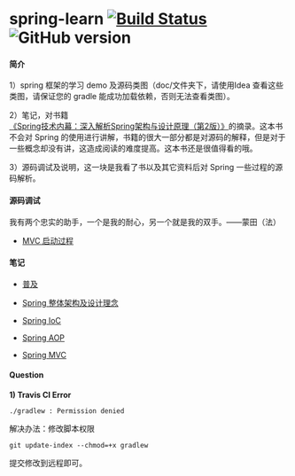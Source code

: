 # spring-learn [![Build Status](https://travis-ci.org/YuanLicc/spring-learn.svg?branch=master) ](https://travis-ci.org/YuanLicc/spring-learn)![GitHub version](https://badge.fury.io/gh/yuanlicc%2Fspring-learn.svg)
#### 简介
1）spring 框架的学习 demo 及源码类图（doc/文件夹下，请使用Idea 查看这些类图，请保证您的 gradle 能成功加载依赖，否则无法查看类图）。

2）笔记，对书籍 [《Spring技术内幕：深入解析Spring架构与设计原理（第2版）》](https://www.amazon.cn/dp/B0077K9ZXY/ref=sr_1_1?s=books&ie=UTF8&qid=1533693228&sr=1-1&keywords=Spring+%E6%8A%80%E6%9C%AF%E5%86%85%E5%B9%95)的摘录。这本书不会对 Spring 的使用进行讲解，书籍的很大一部分都是对源码的解释，但是对于一些概念却没有讲，这造成阅读的难度提高。这本书还是很值得看的哦。

3）源码调试及说明，这一块是我看了书以及其它资料后对 Spring 一些过程的源码解析。

#### 源码调试

我有两个忠实的助手，一个是我的耐心，另一个就是我的双手。——蒙田（法） 

- [MVC 启动过程](https://github.com/YuanLicc/spring-learn/blob/master/doc/notes/MVCStart.md)

#### 笔记

- [普及](https://github.com/YuanLicc/spring-learn/blob/master/doc/notes/OtherBasic.md)

- [Spring 整体架构及设计理念](https://github.com/YuanLicc/spring-learn/blob/master/doc/notes/SpringFramework.md)
- [Spring IoC](https://github.com/YuanLicc/spring-learn/blob/master/doc/notes/SpringIoC.md)
- [Spring AOP](https://github.com/YuanLicc/spring-learn/blob/master/doc/notes/SpringAOP.md)
- [Spring MVC](https://github.com/YuanLicc/spring-learn/blob/master/doc/notes/SpringMVC.md)

#### Question

**1)  Travis CI Error**

```shell
./gradlew : Permission denied
```

解决办法：修改脚本权限

```shell
git update-index --chmod=+x gradlew
```

提交修改到远程即可。
